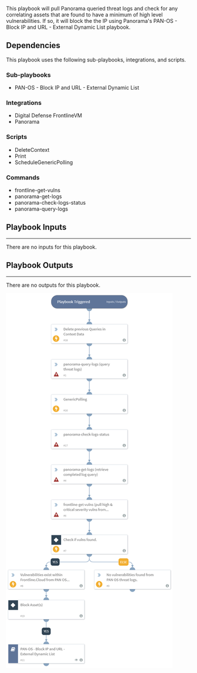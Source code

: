 This playbook will pull Panorama queried threat logs and check for any correlating assets that are found to have a minimum of high level vulnerabilities. If so, it will block the the IP using Panorama's PAN-OS - Block IP and URL - External Dynamic List playbook.

## Dependencies
This playbook uses the following sub-playbooks, integrations, and scripts.

### Sub-playbooks
* PAN-OS - Block IP and URL - External Dynamic List

### Integrations
* Digital Defense FrontlineVM
* Panorama

### Scripts
* DeleteContext
* Print
* ScheduleGenericPolling

### Commands
* frontline-get-vulns
* panorama-get-logs
* panorama-check-logs-status
* panorama-query-logs

## Playbook Inputs
---
There are no inputs for this playbook.

## Playbook Outputs
---
There are no outputs for this playbook.

![Digital_Defense_FrontlineVM_PAN-OS_block_assets](https://github.com/ElazarK/content-docs/blob/master/images/playbooks/Digital_Defense_FrontlineVM_PAN-OS_block_assets.png)
